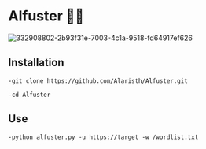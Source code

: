 # Alfuster 📂🔎
![332908802-2b93f31e-7003-4c1a-9518-fd64917ef626](https://github.com/Alaristh/Alfuster/assets/170560469/3368ed58-eb08-4bb9-8746-c356412fcc41)


## Installation
`-git clone https://github.com/Alaristh/Alfuster.git`

`-cd Alfuster`
## Use
`-python alfuster.py -u https://target -w /wordlist.txt`
